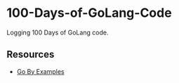 # 100-Days-of-GoLang-Code
Logging 100 Days of GoLang code.

## Resources
- [Go By Examples](https://gobyexample.com/)
